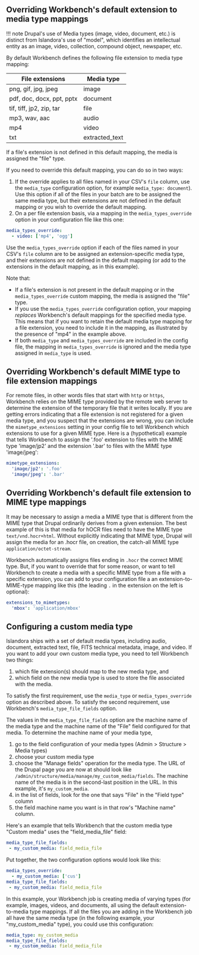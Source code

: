 ## Overriding Workbench's default extension to media type mappings

!!! note
    Drupal's use of Media types (image, video, document, etc.) is distinct from Islandora's use of "model", which identifies an intellectual entity as an image, video, collection, compound object, newspaper, etc.

By default Workbench defines the following file extension to media type mapping:

| File extensions | Media type |
| --- | --- |
| png, gif, jpg, jpeg | image |
| pdf, doc, docx, ppt, pptx | document |
| tif, tiff, jp2, zip, tar | file |
| mp3, wav, aac | audio |
| mp4 | video |
| txt | extracted_text |

If a file's extension is not defined in this default mapping, the media is assigned the "file" type.

If you need to override this default mapping, you can do so in two ways:

1. If the override applies to all files named in your CSV's `file` column, use the `media_type` configuration option, for example `media_type: document`). Use this option if all of the files in your batch are to be assigned the same media type, but their extensions are not defined in the default mapping or you wish to override the default mapping.
1. On a per file extension basis, via a mapping in the `media_types_override` option in your configuration file like this one:

```yaml
media_types_override:
  - video: ['mp4', 'ogg']
```
   Use the `media_types_override` option if each of the files named in your CSV's `file` column are to be assigned an extension-specific media type, and their extensions are not defined in the default mapping (or add to the extensions in the default mapping, as in this example).

Note that:

* If a file's extension is not present in the default mapping or in the `media_types_override` custom mapping, the media is assigned the "file" type.
* If you use the `media_types_override` configuration option, your mapping *replaces* Workbench's default mappings for the specified media type. This means that if you want to retain the default media type mapping for a file extension, you need to include it in the mapping, as illustrated by the presence of "mp4" in the example above.
* If both `media_type` and `media_types_override` are included in the config file, the mapping in `media_types_override` is ignored and the media type assigned in `media_type` is used.

## Overriding Workbench's default MIME type to file extension mappings

For remote files, in other words files that start with `http` or `https`, Workbench relies on the MIME type provided by the remote web server to determine the extension of the temporary file that it writes locally. If you are getting errors indicating that a file extension is not registered for a given media type, and you suspect that the extensions are wrong, you can include the `mimetype_extensions` setting in your config file to tell Workbench which extensions to use for a given MIME type. Here is a (hypothetical) example that tells Workbench to assign the '.foo' extension to files with the MIME type 'image/jp2' and the extension '.bar' to files with the MIME type 'image/jpeg':

```yaml
mimetype_extensions:
  'image/jp2': '.foo'
  'image/jpeg': '.bar'
```

## Overriding Workbench's default file extension to MIME type mappings

It may be necessary to assign a media a MIME type that is different from the MIME type that Drupal ordinarily derives from a given extension. The best example of this is that media for hOCR files need to have the MIME type `text/vnd.hocr+html`. Without explicitly indicating that MIME type, Drupal will assign the media for an .hocr file, on creation, the catch-all MIME type `application/octet-stream`.

Workbench automatically assigns files ending in `.hocr` the correct MIME type. But, if you want to override that for some reason, or want to tell Workbench to create a media with a specific MIME type from a file with a specific extension, you can add to your configuration file a an extension-to-MIME-type mapping like this (the leading `.` in the extension on the left is optional):

```yaml
extensions_to_mimetypes:
  'mbox': 'application/mbox'
```

## Configuring a custom media type

Islandora ships with a set of default media types, including audio, document, extracted text, file, FITS technical metadata, image, and video. If you want to add your own custom media type, you need to tell Workbench two things:

1. which file extension(s) should map to the new media type, and
1. which field on the new media type is used to store the file associated with the media.

To satisfy the first requirement, use the `media_type` or `media_types_override` option as described above. To satisfy the second requirement, use Workbench's `media_type_file_fields` option.

The values in the `media_type_file_fields` option are the machine name of the media type and the machine name of the "File" field configured for that media. To determine the machine name of your media type,

1. go to the field configuration of your media types (Admin > Structure > Media types)
1. choose your custom media type
1. choose the "Manage fields" operation for the media type. The URL of the Drupal page you are now at should look like `/admin/structure/media/manage/my_custom_media/fields`. The machine name of the media is in the second-last position in the URL. In this example, it's `my_custom_media`.
1. in the list of fields, look for the one that says "File" in the "Field type" column
1. the field machine name you want is in that row's "Machine name" column.

Here's an example that tells Workbench that the custom media type "Custom media" uses the "field_media_file" field:

```yaml
media_type_file_fields:
 - my_custom_media: field_media_file
```

Put together, the two configuration options would look like this:

```yaml
media_types_override:
  - my_custom_media: ['cus']
media_type_file_fields:
 - my_custom_media: field_media_file
```

In this example, your Workbench job is creating media of varying types (for example, images, videos, and documents, all using the default extension-to-media type mappings. If all the files you are adding in the Workbench job all have the same media type (in the following example, your "my_custom_media" type), you could use this configuration:

```yaml
media_type: my_custom_media
media_type_file_fields:
 - my_custom_media: field_media_file
```

